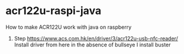 # acr122u-raspi-java
How to make ACR122U work with java on raspberry

1. Step
https://www.acs.com.hk/en/driver/3/acr122u-usb-nfc-reader/
Install driver from here
in the absence of bullseye I install buster
